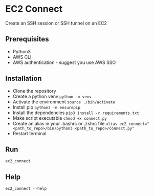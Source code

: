 # EC2 Connect

Create an SSH session or SSH tunnel on an EC2

## Prerequisites

- Python3
- AWS CLI
- AWS authentication - suggest you use AWS SSO

## Installation

- Clone the repository
- Create a python venv `python -m venv .`
- Activate the environment `source ./bin/activate`
- Install pip `python3 -m ensurepip`
- Install the dependencies `pip3 install -r requirements.txt`
- Make script executable `chmod +x connect.py`
- Create an alias in your .bashrc or .zshrc file `alias ec2_connect="<path_to_repo>/bin/python3 <path_to_repo>/connect.py"`
- Restart terminal

## Run

`ec2_connect`

## Help

`ec2_connect --help`